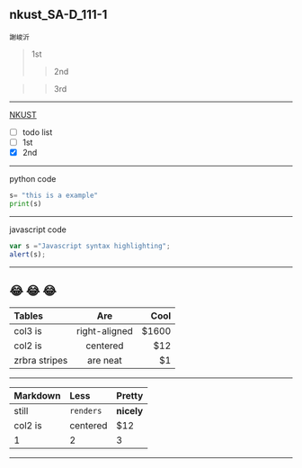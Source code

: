 ## nkust_SA-D_111-1 
`謝峻沂`
>1st
>>2nd

>>3rd
---

[NKUST](http://www.nkust.edu.tw)


- [ ] todo list
- [ ] 1st
- [x] 2nd

---
python code
```python
s= "this is a example"
print(s)
```
---
javascript code
```js
var s ="Javascript syntax highlighting";
alert(s);
```
---

😂 😂 😂
---

|Tables  |Are  |Cool  |
|:-----|:---:|-------:|
|col3 is|right-aligned|$1600|
|col2 is|centered|$12|
|zrbra stripes|are neat|$1|

---

|**Markdown**  |**Less**  |**Pretty**  |
|:-----|:---|:-------|
|still|`renders`|**nicely**|
|col2 is|centered|$12|
|1|2|3|

---

